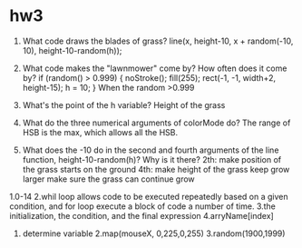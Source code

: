 # hw3
1.	What code draws the blades of grass?
line(x, height-10, x + random(-10, 10), height-10-random(h));
2.	What code makes the "lawnmower" come by? How often does it come by?
if (random() > 0.999) {
    noStroke();
    fill(255);
    rect(-1, -1, width+2, height-15);
    h = 10;
  }
When the random >0.999

3.	What's the point of the h variable?
Height of the grass
4.	What do the three numerical arguments of colorMode do?
The range of HSB is the max, which allows all the HSB.
5.	What does the -10 do in the second and fourth arguments of the line function, height-10-random(h)? Why is it there?
2th: make position of the grass starts on the ground
4th: make height of the grass keep grow larger
make sure the grass can continue grow


1.0-14
2.whil loop allows code to be executed repeatedly based on a given condition, and for loop execute a block of code a number of time.
3.the initialization, the condition, and the final expression
4.arryName[index]

1. determine variable
2.map(mouseX, 0,225,0,255)
3.random(1900,1999)
